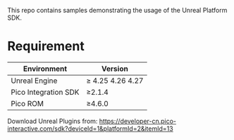 This repo contains samples demonstrating the usage of the Unreal Platform SDK.   


# Requirement

| Environment          | Version             |
|----------------------|---------------------|
| Unreal Engine        | &ge; 4.25 4.26 4.27 |
| Pico Integration SDK | &ge;2.1.4           |
| Pico ROM             | &ge;4.6.0           |

Download Unreal Plugins from:
https://developer-cn.pico-interactive.com/sdk?deviceId=1&platformId=2&itemId=13
